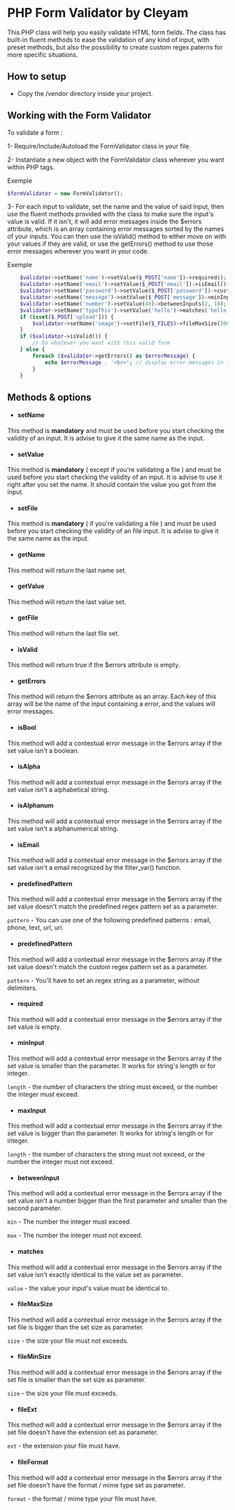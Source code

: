 # **PHP Form Validator by Cleyam**

This PHP class will help you easily validate HTML form fields. The class has built-in fluent methods to ease the validation of any kind of input, with preset methods, but also the possibility to create custom regex paterns for more specific situations.

## **How to setup**

* Copy the /vendor directory inside your project.


## **Working with the Form Validator**

To validate a form :

1-  Require/Include/Autoload the FormValidator class in your file.

2-	Instantiate a new object with the FormValidator class wherever you want within PHP tags.

Exemple
```php
$formValidator = new FormValidator();
```
 
3-	For each input to validate, set the name and the value of said input, then use the fluent methods provided with the class to make sure the input's value is valid. If it isn't, it will add error messages inside the $errors attribute, which is an array containing error messages sorted by the names of your inputs. You can then use the isValid() method to either move on with your values if they are valid, or use the getErrors() method to use those error messages wherever you want in your code.

Exemple
```php
    $validator->setName('name')->setValue($_POST['name'])->required(); // The input can't be empty
    $validator->setName('email')->setValue($_POST['email'])->isEmail()->predefinedPattern('email'); // The email must be in a email format, but also in a pattern predefined by the class.
    $validator->setName('password')->setValue($_POST['password'])->customPattern('^(?=.*[A-Za-z])(?=.*\d)[A-Za-z\d]{8,}$'); // custom pattern for a password input
    $validator->setName('message')->setValue($_POST['message'])->minInput(10)->maxInput(500); // In this exemple, the user must type a text containing at least 10 characters, but less than 500 characters.
    $validator->setName('number')->setValue(40)->betweenInputs(2, 10); // The number must be between 2 and 10, this will return a error message
    $validator->setName('typeThis')->setValue('hello')->matches('hello'); // The user must type the exact same thing as in the matches() method
    if (isset($_POST['upload'])) {
        $validator->setName('image')->setFile($_FILES)->fileMaxSize(30000000)->fileExt('png'); // The file must respect the size and the extension
    }
    if ($validator->isValid()) {
        // Do whatever you want with this valid form
    } else {
        foreach ($validator->getErrors() as $errorMessage) {
            echo $errorMessage . '<br>'; // display error messages in the HTML
        }
    }
```


## **Methods & options**

* #### setName
This method is **mandatory** and must be used before you start checking the validity of an input. It is advise to give it the same name as the input.


* #### setValue
This method is **mandatory** ( except if you're validating a file ) and must be used before you start checking the validity of an input. It is advise to use it right after you set the name. It should contain the value you got from the input.


* #### setFile
This method is **mandatory** ( if you're validating a file ) and must be used before you start checking the validity of an file input. It is advise to give it the same name as the input.


* #### getName
This method will return the last name set.


* #### getValue
This method will return the last value set.


* #### getFile
This method will return the last file set.


* #### isValid
This method will return true if the $errors attribute is empty. 


* #### getErrors
This method will return the $errors attribute as an array. Each key of this array will be the name of the input containing a error, and the values will error messages.


* #### isBool
This method will add a contextual error message in the $errors array if the set value isn't a boolean.


* #### isAlpha
This method will add a contextual error message in the $errors array if the set value isn't a alphabetical string.


* #### isAlphanum
This method will add a contextual error message in the $errors array if the set value isn't a alphanumerical string.


* #### isEmail
This method will add a contextual error message in the $errors array if the set value isn't a email recognized by the filter_var() function.


* #### predefinedPattern
This method will add a contextual error message in the $errors array if the set value doesn't match the predefined regex pattern set as a parameter.

`pattern` - You can use one of the following predefined patterns : email, phone, text, url, uri.


* #### predefinedPattern
This method will add a contextual error message in the $errors array if the set value doesn't match the custom regex pattern set as a parameter.

`pattern` - You'll have to set an regex string as a parameter, without delimiters.


* #### required
This method will add a contextual error message in the $errors array if the set value is empty.


* #### minInput
This method will add a contextual error message in the $errors array if the set value is smaller than the parameter. It works for string's length or for integer.

`length` - the number of characters the string must exceed, or the number the integer must exceed.


* #### maxInput
This method will add a contextual error message in the $errors array if the set value is bigger than the parameter. It works for string's length or for integer.

`length` - the number of characters the string must not exceed, or the number the integer must not exceed.


* #### betweenInput
This method will add a contextual error message in the $errors array if the set value isn't a number bigger than the first parameter and smaller than the second parameter.

`min` - The number the integer must exceed.

`max` - The number the integer must not exceed.


* #### matches
This method will add a contextual error message in the $errors array if the set value isn't exactly identical to the value set as parameter.

`value` - the value your input's value must be identical to.


* #### fileMaxSize
This method will add a contextual error message in the $errors array if the set file is bigger than the set size as parameter.

`size` - the size your file must not exceeds.


* #### fileMinSize
This method will add a contextual error message in the $errors array if the set file is smaller than the set size as parameter.

`size` - the size your file must exceeds.


* #### fileExt
This method will add a contextual error message in the $errors array if the set file doesn't have the extension set as parameter.

`ext` - the extension your file must have.


* #### fileFormat
This method will add a contextual error message in the $errors array if the set file doesn't have the format / mime type set as parameter.

`format` - the format / mime type your file must have.